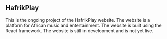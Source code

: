 ## HafrikPlay

This is the ongoing project of the HafrikPlay website. The website is a platform for African music and entertainment. The website is built using the React framework. The website is still in development and is not yet live.
